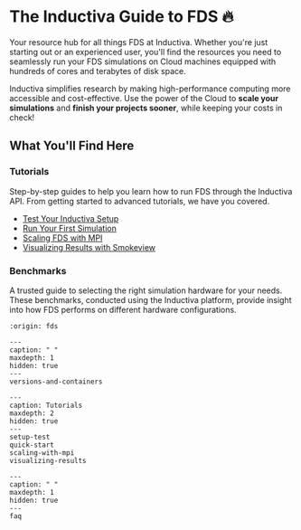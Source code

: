 # The Inductiva Guide to FDS 🔥

Your resource hub for all things FDS at Inductiva. Whether you're just starting out or an experienced user, you'll find the resources you need to seamlessly run your FDS simulations on Cloud machines equipped with hundreds of cores and terabytes of disk space.

Inductiva simplifies research by making high-performance computing more accessible and cost-effective. Use the power of the Cloud to **scale your simulations** and **finish your projects sooner**, while keeping your costs in check!

## What You'll Find Here

### Tutorials
Step-by-step guides to help you learn how to run FDS through the Inductiva API. From getting started to advanced tutorials, we have you covered.


- [Test Your Inductiva Setup](setup-test)
- [Run Your First Simulation](quick-start)
- [Scaling FDS with MPI](scaling-with-mpi)
- [Visualizing Results with Smokeview](visualizing-results)


### Benchmarks
A trusted guide to selecting the right simulation hardware for your needs. These benchmarks, conducted using the Inductiva platform, provide insight into how FDS performs on different hardware configurations.

```{banner}
:origin: fds
```

```{toctree}
---
caption: " "
maxdepth: 1
hidden: true
---
versions-and-containers
```

```{toctree}
---
caption: Tutorials
maxdepth: 2
hidden: true
---
setup-test
quick-start
scaling-with-mpi
visualizing-results
```

```{toctree}
---
caption: " "
maxdepth: 1
hidden: true
---
faq
```
